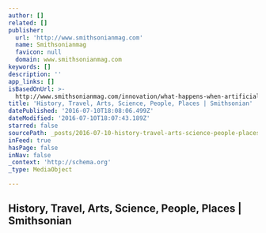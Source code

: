 ```yaml
---
author: []
related: []
publisher:
  url: 'http://www.smithsonianmag.com'
  name: Smithsonianmag
  favicon: null
  domain: www.smithsonianmag.com
keywords: []
description: ''
app_links: []
isBasedOnUrl: >-
  http://www.smithsonianmag.com/innovation/what-happens-when-artificial-intelligence-turns-us-180949415/?no-ist
title: 'History, Travel, Arts, Science, People, Places | Smithsonian'
datePublished: '2016-07-10T18:08:06.499Z'
dateModified: '2016-07-10T18:07:43.189Z'
starred: false
sourcePath: _posts/2016-07-10-history-travel-arts-science-people-places-or-smithsonian.md
inFeed: true
hasPage: false
inNav: false
_context: 'http://schema.org'
_type: MediaObject

---
```

<article style=""><h1>History, Travel, Arts, Science, People, Places | Smithsonian</h1></article>